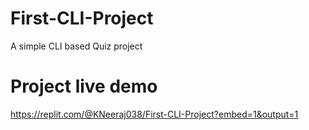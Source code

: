 # First-CLI-Project
A simple CLI based Quiz project 

# Project live demo
https://replit.com/@KNeeraj038/First-CLI-Project?embed=1&output=1
